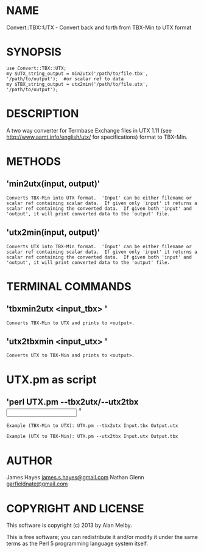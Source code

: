 # NAME

Convert::TBX::UTX - Convert back and forth from TBX-Min to UTX format

# SYNOPSIS

	use Convert::TBX::UTX;
	my $UTX_string_output = min2utx('/path/to/file.tbx', '/path/to/output');  #or scalar ref to data
	my $TBX_string_output = utx2min('/path/to/file.utx', '/path/to/output');  

# DESCRIPTION

A two way converter for Termbase Exchange files in UTX 1.11 (see http://www.aamt.info/english/utx/ for specifications) format to TBX-Min.

# METHODS

## 'min2utx(input, output)'

	Converts TBX-Min into UTX format.  'Input' can be either filename or scalar ref containing scalar data.  If given only 'input' it returns a scalar ref containing the converted data.  If given both 'input' and 'output', it will print converted data to the 'output' file.

## 'utx2min(input, output)'

	Converts UTX into TBX-Min format.  'Input' can be either filename or scalar ref containing scalar data.  If given only 'input' it returns a scalar ref containing the converted data.  If given both 'input' and 'output', it will print converted data to the 'output' file.

# TERMINAL COMMANDS

## 'tbxmin2utx <input_tbx> <output>'

	Converts TBX-Min to UTX and prints to <output>.

## 'utx2tbxmin <input_utx> <output>'

	Converts UTX to TBX-Min and prints to <output>.

# UTX.pm as script

## 'perl UTX.pm --tbx2utx/--utx2tbx <input> <output>'

	Example (TBX-Min to UTX): UTX.pm --tbx2utx Input.tbx Output.utx

	Example (UTX to TBX-Min): UTX.pm --utx2tbx Input.utx Output.tbx

# AUTHOR

James Hayes <james.s.hayes@gmail.com>
Nathan Glenn <garfieldnate@gmail.com>

# COPYRIGHT AND LICENSE

This software is copyright (c) 2013 by Alan Melby.

This is free software; you can redistribute it and/or modify it under
the same terms as the Perl 5 programming language system itself.

